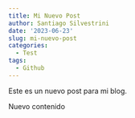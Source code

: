 ```yaml
---
title: Mi Nuevo Post
author: Santiago Silvestrini
date: '2023-06-23'
slug: mi-nuevo-post
categories:
  - Test
tags:
  - Github
---
```


Este es un nuevo post para mi blog.

Nuevo contenido

